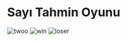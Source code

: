 # Sayı Tahmin Oyunu

![twoo](https://user-images.githubusercontent.com/43938354/113048607-667f8380-91ab-11eb-946a-df31a0eb1291.png)
![win](https://user-images.githubusercontent.com/43938354/113048636-6d0dfb00-91ab-11eb-872e-704b6af197fd.png)
![loser](https://user-images.githubusercontent.com/43938354/113048663-74cd9f80-91ab-11eb-8284-3a9cfe02c6b5.png)
